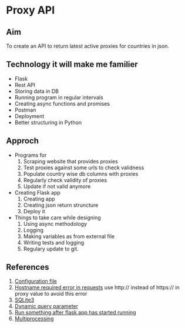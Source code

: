 # Proxy API

## Aim
To create an API to return latest active proxies for countries in json.


## Technology it will make me familier
* Flask
* Rest API
* Storing data in DB
* Running program in regular intervals
* Creating async functions and promises
* Postman
* Deployment 
* Better structuring in Python

## Approch
* Programs for 
    1. Scraping website that provides proxies
    2. Test proxies against some urls to check validness
    2. Populate country wise db columns with proxies
    3. Regularly check validity of proxies
    4. Update if not valid anymore
* Creating Flask app
    1. Creating app
    2. Creating json return struncture
    3. Deploy it
* Things to take care while designing
    1. Using async methodology
    2. Logging
    3. Making variables as from external file
    4. Writing tests and logging
    5. Regulary update to git.

## References
1. [Configuration file](https://towardsdatascience.com/from-novice-to-expert-how-to-write-a-configuration-file-in-python-273e171a8eb3)
2. [Hostname required error in requests](https://stackoverflow.com/questions/66642705/why-requests-raise-this-exception-check-hostname-requires-server-hostname) use http:// instead of https:// in proxy value to avoid this error 
3. [SQLite3](https://towardsdatascience.com/sqlite-3-using-pythons-sqlite-3-module-to-save-program-data-bc6b34dcc721)
4. [Dynamic query parameter](https://stackoverflow.com/questions/16856647/sqlite3-programmingerror-incorrect-number-of-bindings-supplied-the-current-sta)
5. [Run something after flask app has started running](https://www.py4u.net/discuss/141357)
6. [Multiprocessing](https://www.geeksforgeeks.org/multiprocessing-python-set-1/)